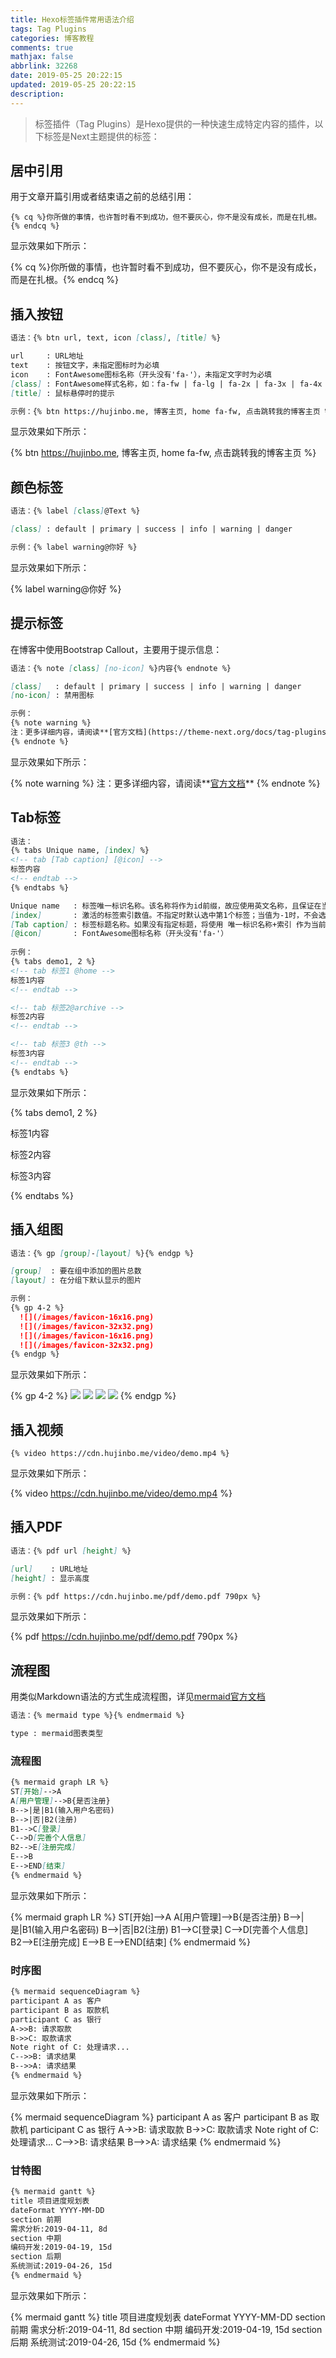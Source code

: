 ```yaml
---
title: Hexo标签插件常用语法介绍
tags: Tag Plugins
categories: 博客教程
comments: true
mathjax: false
abbrlink: 32268
date: 2019-05-25 20:22:15
updated: 2019-05-25 20:22:15
description:
---
```

>标签插件（Tag Plugins）是Hexo提供的一种快速生成特定内容的插件，以下标签是Next主题提供的标签：

## 居中引用

用于文章开篇引用或者结束语之前的总结引用：


    {% cq %}你所做的事情，也许暂时看不到成功，但不要灰心，你不是没有成长，而是在扎根。{% endcq %}


显示效果如下所示：  

{% cq %}你所做的事情，也许暂时看不到成功，但不要灰心，你不是没有成长，而是在扎根。{% endcq %}

<!-- more -->

## 插入按钮

```md
语法：{% btn url, text, icon [class], [title] %}

url     : URL地址
text    : 按钮文字，未指定图标时为必填
icon    : FontAwesome图标名称（开头没有'fa-'），未指定文字时为必填
[class] : FontAwesome样式名称，如：fa-fw | fa-lg | fa-2x | fa-3x | fa-4x | fa-5x
[title] : 鼠标悬停时的提示

示例：{% btn https://hujinbo.me, 博客主页, home fa-fw, 点击跳转我的博客主页 %}
```

显示效果如下所示：

{% btn https://hujinbo.me, 博客主页, home fa-fw, 点击跳转我的博客主页 %}


## 颜色标签

```md
语法：{% label [class]@Text %}

[class] : default | primary | success | info | warning | danger

示例：{% label warning@你好 %}
```

显示效果如下所示：

{% label warning@你好 %}


## 提示标签

在博客中使用Bootstrap Callout，主要用于提示信息：

```md
语法：{% note [class] [no-icon] %}内容{% endnote %}

[class]   : default | primary | success | info | warning | danger
[no-icon] : 禁用图标

示例：
{% note warning %}
注：更多详细内容，请阅读**[官方文档](https://theme-next.org/docs/tag-plugins/note)**
{% endnote %}
```

显示效果如下所示：

{% note warning %}
注：更多详细内容，请阅读**[官方文档](https://theme-next.org/docs/tag-plugins/note)**
{% endnote %}


## Tab标签

```md
语法：
{% tabs Unique name, [index] %}
<!-- tab [Tab caption] [@icon] -->
标签内容
<!-- endtab -->
{% endtabs %}

Unique name   : 标签唯一标识名称。该名称将作为id前缀，故应使用英文名称，且保证在当前文章/页面唯一，不能含有逗号。
[index]       : 激活的标签索引数值。不指定时默认选中第1个标签；当值为-1时，不会选中任何标签。
[Tab caption] : 标签标题名称。如果没有指定标题，将使用 唯一标识名称+索引 作为当前标题名称；没有指定标题但设置了图标，则标题为空。
[@icon]       : FontAwesome图标名称（开头没有'fa-'）
                
示例：
{% tabs demo1, 2 %}
<!-- tab 标签1 @home -->
标签1内容
<!-- endtab -->

<!-- tab 标签2@archive -->
标签2内容
<!-- endtab -->

<!-- tab 标签3 @th -->
标签3内容
<!-- endtab -->
{% endtabs %}
```

显示效果如下所示：

{% tabs demo1, 2 %}
<!-- tab 标签1 @home -->
标签1内容
<!-- endtab -->

<!-- tab 标签2@archive -->
标签2内容
<!-- endtab -->

<!-- tab 标签3 @th -->
标签3内容
<!-- endtab -->
{% endtabs %}


## 插入组图

```md
语法：{% gp [group]-[layout] %}{% endgp %}

[group]  : 要在组中添加的图片总数
[layout] : 在分组下默认显示的图片

示例：
{% gp 4-2 %}
  ![](/images/favicon-16x16.png)
  ![](/images/favicon-32x32.png)
  ![](/images/favicon-16x16.png)
  ![](/images/favicon-32x32.png)
{% endgp %}
```

显示效果如下所示：

{% gp 4-2 %}
  ![](/images/favicon-16x16.png)
  ![](/images/favicon-32x32.png)
  ![](/images/favicon-16x16.png)
  ![](/images/favicon-32x32.png)
{% endgp %}


## 插入视频

    {% video https://cdn.hujinbo.me/video/demo.mp4 %}

显示效果如下所示：

{% video https://cdn.hujinbo.me/video/demo.mp4 %}


## 插入PDF

```md
语法：{% pdf url [height] %}

[url]    : URL地址
[height] : 显示高度

示例：{% pdf https://cdn.hujinbo.me/pdf/demo.pdf 790px %}
```

显示效果如下所示：

{% pdf https://cdn.hujinbo.me/pdf/demo.pdf 790px %}


## 流程图

用类似Markdown语法的方式生成流程图，详见[mermaid官方文档](https://github.com/knsv/mermaid)

```md
语法：{% mermaid type %}{% endmermaid %}

type : mermaid图表类型
```

### 流程图

```md
{% mermaid graph LR %}
ST[开始]-->A
A[用户管理]-->B{是否注册}
B-->|是|B1(输入用户名密码)
B-->|否|B2(注册)
B1-->C[登录]
C-->D[完善个人信息]
B2-->E[注册完成]
E-->B
E-->END[结束]
{% endmermaid %}
```

显示效果如下所示：

{% mermaid graph LR %}
ST[开始]-->A
A[用户管理]-->B{是否注册}
B-->|是|B1(输入用户名密码)
B-->|否|B2(注册)
B1-->C[登录]
C-->D[完善个人信息]
B2-->E[注册完成]
E-->B
E-->END[结束]
{% endmermaid %}

### 时序图

```md
{% mermaid sequenceDiagram %}
participant A as 客户
participant B as 取款机
participant C as 银行
A->>B: 请求取款
B->>C: 取款请求
Note right of C: 处理请求...
C-->>B: 请求结果
B-->>A: 请求结果
{% endmermaid %}
```

显示效果如下所示：

{% mermaid sequenceDiagram %}
participant A as 客户
participant B as 取款机
participant C as 银行
A->>B: 请求取款
B->>C: 取款请求
Note right of C: 处理请求...
C-->>B: 请求结果
B-->>A: 请求结果
{% endmermaid %}

### 甘特图

```md
{% mermaid gantt %}
title 项目进度规划表
dateFormat YYYY-MM-DD
section 前期
需求分析:2019-04-11, 8d
section 中期
编码开发:2019-04-19, 15d
section 后期
系统测试:2019-04-26, 15d
{% endmermaid %}
```

显示效果如下所示：

{% mermaid gantt %}
title 项目进度规划表
dateFormat YYYY-MM-DD
section 前期
需求分析:2019-04-11, 8d
section 中期
编码开发:2019-04-19, 15d
section 后期
系统测试:2019-04-26, 15d
{% endmermaid %}
